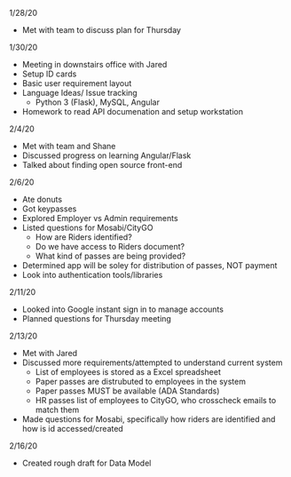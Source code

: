 1/28/20
  - Met with team to discuss plan for Thursday

1/30/20
  - Meeting in downstairs office with Jared
  - Setup ID cards
  - Basic user requirement layout
  - Language Ideas/ Issue tracking
    - Python 3 (Flask), MySQL, Angular
  - Homework to read API documenation and setup workstation
  
2/4/20
  - Met with team and Shane
  - Discussed progress on learning Angular/Flask
  - Talked about finding open source front-end 
  
2/6/20
  - Ate donuts
  - Got keypasses
  - Explored Employer vs Admin requirements
  - Listed questions for Mosabi/CityGO
    - How are Riders identified?
    - Do we have access to Riders document?
    - What kind of passes are being provided?
  - Determined app will be soley for distribution of passes, NOT payment
  - Look into authentication tools/libraries
  
2/11/20
  - Looked into Google instant sign in to manage accounts
  - Planned questions for Thursday meeting
    
2/13/20
  - Met with Jared
  - Discussed more requirements/attempted to understand current system
    - List of employees is stored as a Excel spreadsheet
    - Paper passes are distrubuted to employees in the system
    - Paper passes MUST be available (ADA Standards)
    - HR passes list of employees to CityGO, who crosscheck emails to match them
  - Made questions for Mosabi, specifically how riders are identified and how is id accessed/created
  
2/16/20
  - Created rough draft for Data Model
